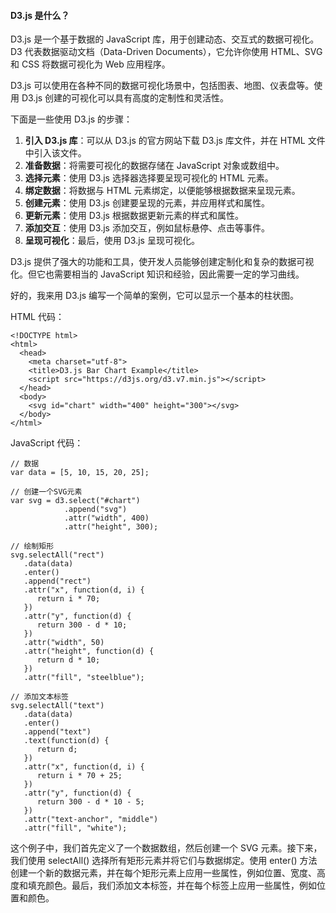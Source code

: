 <!--
 * @Author: Shu Binqi
 * @Date: 2023-03-01 07:58:15
 * @LastEditors: Shu Binqi
 * @LastEditTime: 2023-03-01 07:59:05
 * @Description: D3.js（1题）
 * @Version: 1.0.0
 * @FilePath: \interviewQuestions\Tool\Store\D3.md
-->

#### D3.js 是什么？

D3.js 是一个基于数据的 JavaScript 库，用于创建动态、交互式的数据可视化。D3 代表数据驱动文档（Data-Driven Documents），它允许你使用 HTML、SVG 和 CSS 将数据可视化为 Web 应用程序。

D3.js 可以使用在各种不同的数据可视化场景中，包括图表、地图、仪表盘等。使用 D3.js 创建的可视化可以具有高度的定制性和灵活性。

下面是一些使用 D3.js 的步骤：

1. **引入 D3.js 库**：可以从 D3.js 的官方网站下载 D3.js 库文件，并在 HTML 文件中引入该文件。
1. **准备数据**：将需要可视化的数据存储在 JavaScript 对象或数组中。
1. **选择元素**：使用 D3.js 选择器选择要呈现可视化的 HTML 元素。
1. **绑定数据**：将数据与 HTML 元素绑定，以便能够根据数据来呈现元素。
1. **创建元素**：使用 D3.js 创建要呈现的元素，并应用样式和属性。
1. **更新元素**：使用 D3.js 根据数据更新元素的样式和属性。
1. **添加交互**：使用 D3.js 添加交互，例如鼠标悬停、点击等事件。
1. **呈现可视化**：最后，使用 D3.js 呈现可视化。

D3.js 提供了强大的功能和工具，使开发人员能够创建定制化和复杂的数据可视化。但它也需要相当的 JavaScript 知识和经验，因此需要一定的学习曲线。

好的，我来用 D3.js 编写一个简单的案例，它可以显示一个基本的柱状图。

HTML 代码：

```
<!DOCTYPE html>
<html>
  <head>
    <meta charset="utf-8">
    <title>D3.js Bar Chart Example</title>
    <script src="https://d3js.org/d3.v7.min.js"></script>
  </head>
  <body>
    <svg id="chart" width="400" height="300"></svg>
  </body>
</html>
```

JavaScript 代码：

```
// 数据
var data = [5, 10, 15, 20, 25];

// 创建一个SVG元素
var svg = d3.select("#chart")
            .append("svg")
            .attr("width", 400)
            .attr("height", 300);

// 绘制矩形
svg.selectAll("rect")
   .data(data)
   .enter()
   .append("rect")
   .attr("x", function(d, i) {
      return i * 70;
   })
   .attr("y", function(d) {
      return 300 - d * 10;
   })
   .attr("width", 50)
   .attr("height", function(d) {
      return d * 10;
   })
   .attr("fill", "steelblue");

// 添加文本标签
svg.selectAll("text")
   .data(data)
   .enter()
   .append("text")
   .text(function(d) {
      return d;
   })
   .attr("x", function(d, i) {
      return i * 70 + 25;
   })
   .attr("y", function(d) {
      return 300 - d * 10 - 5;
   })
   .attr("text-anchor", "middle")
   .attr("fill", "white");
```

这个例子中，我们首先定义了一个数据数组，然后创建一个 SVG 元素。接下来，我们使用 selectAll() 选择所有矩形元素并将它们与数据绑定。使用 enter() 方法创建一个新的数据元素，并在每个矩形元素上应用一些属性，例如位置、宽度、高度和填充颜色。最后，我们添加文本标签，并在每个标签上应用一些属性，例如位置和颜色。
